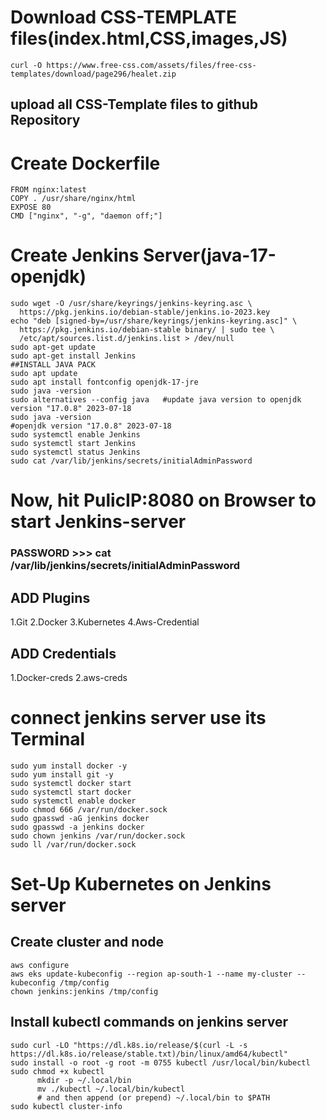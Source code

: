 # Download CSS-TEMPLATE files(index.html,CSS,images,JS)
```shell
curl -O https://www.free-css.com/assets/files/free-css-templates/download/page296/healet.zip
```
## upload all CSS-Template files to github Repository

# Create Dockerfile
```shell
FROM nginx:latest
COPY . /usr/share/nginx/html
EXPOSE 80
CMD ["nginx", "-g", "daemon off;"]
```

# Create Jenkins Server(java-17-openjdk)
```shell
sudo wget -O /usr/share/keyrings/jenkins-keyring.asc \
  https://pkg.jenkins.io/debian-stable/jenkins.io-2023.key
echo "deb [signed-by=/usr/share/keyrings/jenkins-keyring.asc]" \
  https://pkg.jenkins.io/debian-stable binary/ | sudo tee \
  /etc/apt/sources.list.d/jenkins.list > /dev/null
sudo apt-get update
sudo apt-get install Jenkins
##INSTALL JAVA PACK
sudo apt update
sudo apt install fontconfig openjdk-17-jre
sudo java -version
sudo alternatives --config java   #update java version to openjdk version "17.0.8" 2023-07-18
sudo java -version
#openjdk version "17.0.8" 2023-07-18
sudo systemctl enable Jenkins
sudo systemctl start Jenkins
sudo systemctl status Jenkins
sudo cat /var/lib/jenkins/secrets/initialAdminPassword
```
# Now, hit PulicIP:8080 on Browser to start Jenkins-server
### PASSWORD >>> cat /var/lib/jenkins/secrets/initialAdminPassword
## ADD Plugins
1.Git
2.Docker
3.Kubernetes
4.Aws-Credential
## ADD Credentials
1.Docker-creds
2.aws-creds

# connect jenkins server use its Terminal
```shell
sudo yum install docker -y
sudo yum install git -y
sudo systemctl docker start
sudo systemctl start docker
sudo systemctl enable docker 
sudo chmod 666 /var/run/docker.sock
sudo gpasswd -aG jenkins docker
sudo gpasswd -a jenkins docker
sudo chown jenkins /var/run/docker.sock
sudo ll /var/run/docker.sock
```
# Set-Up Kubernetes on Jenkins server
## Create cluster and node
```shell
aws configure
aws eks update-kubeconfig --region ap-south-1 --name my-cluster --kubeconfig /tmp/config
chown jenkins:jenkins /tmp/config
```
## Install kubectl commands on jenkins server
```
sudo curl -LO "https://dl.k8s.io/release/$(curl -L -s https://dl.k8s.io/release/stable.txt)/bin/linux/amd64/kubectl"
sudo install -o root -g root -m 0755 kubectl /usr/local/bin/kubectl
sudo chmod +x kubectl
      mkdir -p ~/.local/bin
      mv ./kubectl ~/.local/bin/kubectl
      # and then append (or prepend) ~/.local/bin to $PATH
sudo kubectl cluster-info

